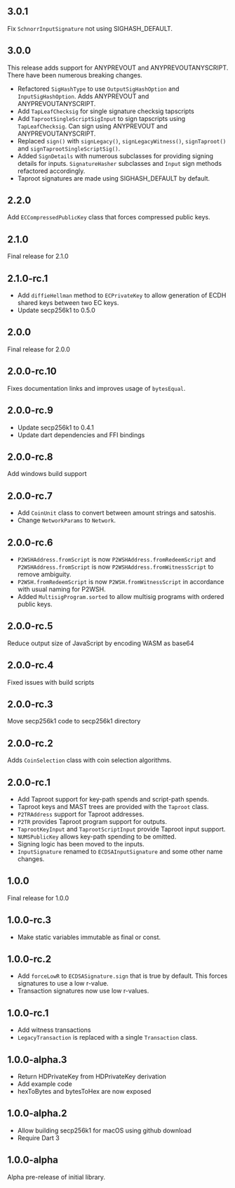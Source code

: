 ## 3.0.1

Fix `SchnorrInputSignature` not using SIGHASH_DEFAULT.

## 3.0.0

This release adds support for ANYPREVOUT and ANYPREVOUTANYSCRIPT. There have
been numerous breaking changes.

- Refactored `SigHashType` to use `OutputSigHashOption` and
    `InputSigHashOption`. Adds ANYPREVOUT and ANYPREVOUTANYSCRIPT.
- Add `TapLeafChecksig` for single signature checksig tapscripts
- Add `TaprootSingleScriptSigInput` to sign tapscripts using `TapLeafChecksig`.
    Can sign using ANYPREVOUT and ANYPREVOUTANYSCRIPT.
- Replaced `sign()` with `signLegacy()`, `signLegacyWitness()`, `signTaproot()`
    and `signTaprootSingleScriptSig()`.
- Added `SignDetails` with numerous subclasses for providing signing details for
    inputs. `SignatureHasher` subclasses and `Input` sign methods refactored
    accordingly.
- Taproot signatures are made using SIGHASH_DEFAULT by default.

## 2.2.0

Add `ECCompressedPublicKey` class that forces compressed public keys.

## 2.1.0

Final release for 2.1.0

## 2.1.0-rc.1

- Add `diffieHellman` method to `ECPrivateKey` to allow generation of ECDH
    shared keys between two EC keys.
- Update secp256k1 to 0.5.0

## 2.0.0

Final release for 2.0.0

## 2.0.0-rc.10

Fixes documentation links and improves usage of `bytesEqual`.

## 2.0.0-rc.9

- Update secp256k1 to 0.4.1
- Update dart dependencies and FFI bindings

## 2.0.0-rc.8

Add windows build support

## 2.0.0-rc.7

- Add `CoinUnit` class to convert between amount strings and satoshis.
- Change `NetworkParams` to `Network`.

## 2.0.0-rc.6

- `P2WSHAddress.fromScript` is now `P2WSHAddress.fromRedeemScript` and
    `P2WSHAddress.fromScript` is now `P2WSHAddress.fromWitnessScript` to remove
    ambiguity.
- `P2WSH.fromRedeemScript` is now `P2WSH.fromWitnessScript` in accordance with
    usual naming for P2WSH.
- Added `MultisigProgram.sorted` to allow multisig programs with ordered public
    keys.

## 2.0.0-rc.5

Reduce output size of JavaScript by encoding WASM as base64

## 2.0.0-rc.4

Fixed issues with build scripts

## 2.0.0-rc.3

Move secp256k1 code to secp256k1 directory

## 2.0.0-rc.2

Adds `CoinSelection` class with coin selection algorithms.

## 2.0.0-rc.1

- Add Taproot support for key-path spends and script-path spends.
- Taproot keys and MAST trees are provided with the `Taproot` class.
- `P2TRAddress` support for Taproot addresses.
- `P2TR` provides Taproot program support for outputs.
- `TaprootKeyInput` and `TaprootScriptInput` provide Taproot input support.
- `NUMSPublicKey` allows key-path spending to be omitted.
- Signing logic has been moved to the inputs.
- `InputSignature` renamed to `ECDSAInputSignature` and some other name changes.

## 1.0.0

Final release for 1.0.0

## 1.0.0-rc.3

- Make static variables immutable as final or const.

## 1.0.0-rc.2

- Add `forceLowR` to `ECDSASignature.sign` that is true by default. This forces
    signatures to use a low r-value.
- Transaction signatures now use low r-values.

## 1.0.0-rc.1

- Add witness transactions
- `LegacyTransaction` is replaced with a single `Transaction` class.

## 1.0.0-alpha.3

- Return HDPrivateKey from HDPrivateKey derivation
- Add example code
- hexToBytes and bytesToHex are now exposed

## 1.0.0-alpha.2

- Allow building secp256k1 for macOS using github download
- Require Dart 3

## 1.0.0-alpha

Alpha pre-release of initial library.
